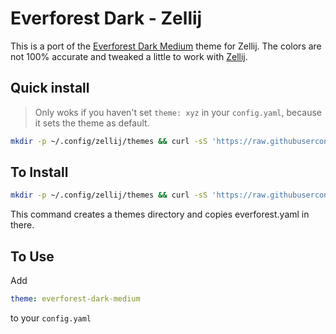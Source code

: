 # Everforest Dark - Zellij
This is a port of the [Everforest Dark Medium](https://github.com/sainnhe/everforest) theme for Zellij. 
The colors are not 100% accurate and tweaked a little to work with [Zellij](https://github.com/zellij-org/zellij).

## Quick install
> Only woks if you haven't set `theme: xyz` in your `config.yaml`, because it sets the theme as default.  
```bash
mkdir -p ~/.config/zellij/themes && curl -sS 'https://raw.githubusercontent.com/ghostcrafter551/everforest-dark-zellij/main/everforest.yaml' > ~/.config/zellij/themes/everforest.yaml && echo "theme: everforest-dark-medium" >> ~/.config/zellij/config.yaml
```

## To Install
```bash
mkdir -p ~/.config/zellij/themes && curl -sS 'https://raw.githubusercontent.com/ghostcrafter551/everforest-dark-zellij/main/everforest.yaml' > ~/.config/zellij/themes/everforest.yaml
```
This command creates a themes directory and copies everforest.yaml in there.

## To Use
Add
```yaml
theme: everforest-dark-medium
```
to your `config.yaml`
